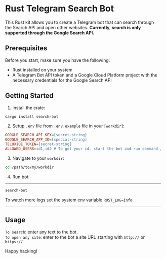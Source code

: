 
# Rust Telegram Search Bot

This Rust kit allows you to create a Telegram bot that can search through the Search API and open other websites. **Currently, search is only supported through the Google Search API.**

## Prerequisites

Before you start, make sure you have the following:

- Rust installed on your system
- A Telegram Bot API token and a Google Cloud Platform project with the necessary credentials for the Google Search API

## Getting Started

1. Install the crate:

```sh
cargo install search-bot
```

2. Setup `.env` file from `.env.example` file in your [`workdir`]:
```ini
GOOGLE_SEARCH_API_KEY=[secret-string]
GOOGLE_SEARCH_APP_ID=[special-string]
TELOXIDE_TOKEN=[secret-string]
ALLOWED_USERS=id1,id2 # To get your id, start the bot and run command /getid
```

3. Navigate to your `workdir`:
```sh
cd /path/to/my/workdir
```

4. Run bot:
___
```sh
search-bot
```
To watch more logs set the system env variable `RUST_LOG=info`
___

## Usage
`To search`: enter any text to the bot.  
`To open any site`: enter to the bot a site URL starting with `http://` or `https://`

Happy hacking!